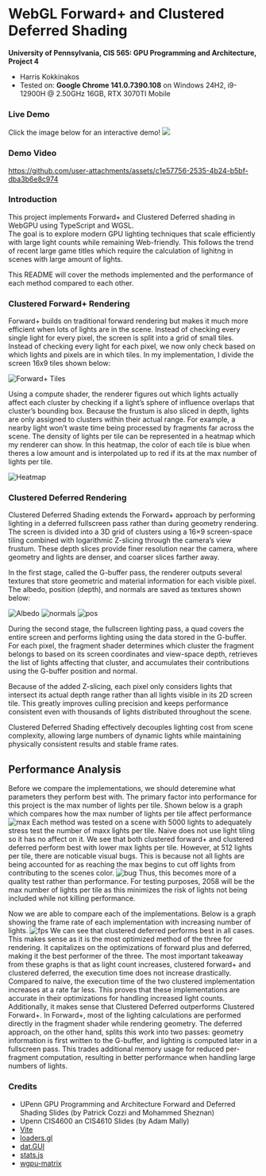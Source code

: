 WebGL Forward+ and Clustered Deferred Shading
======================

**University of Pennsylvania, CIS 565: GPU Programming and Architecture, Project 4**

* Harris Kokkinakos
* Tested on: **Google Chrome 141.0.7390.108** on
  Windows 24H2, i9-12900H @ 2.50GHz 16GB, RTX 3070TI Mobile

### Live Demo
Click the image below for an interactive demo!
[![](img/thumb.png)]([http://TODO.github.io/Project4-WebGPU-Forward-Plus-and-Clustered-Deferred](https://harriskoko.github.io/Project4-WebGPU-Forward-Plus-and-Clustered-Deferred/))

### Demo Video

https://github.com/user-attachments/assets/c1e57756-2535-4b24-b5bf-dba3b6e8c974

### Introduction

This project implements Forward+ and Clustered Deferred shading in WebGPU using TypeScript and WGSL.  
The goal is to explore modern GPU lighting techniques that scale efficiently with large light counts while remaining Web-friendly. This follows the trend of recent large game titles which require the calculation of lighitng in scenes with large amount of lights.

This README will cover the methods implemented and the performance of each method compared to each other. 

### Clustered Forward+ Rendering

Forward+ builds on traditional forward rendering but makes it much more efficient when lots of lights are in the scene. Instead of checking every single light for every pixel, the screen is split into a grid of small tiles. Instead of checking every light for each pixel, we now only check based on which lights and pixels are in which tiles. In my implementation, I divide the screen 16x9 tiles shown below:

![Forward+ Tiles](img/tiles.png)

Using a compute shader, the renderer figures out which lights actually affect each cluster by checking if a light’s sphere of influence overlaps that cluster’s bounding box. Because the frustum is also sliced in depth, lights are only assigned to clusters within their actual range. For example, a nearby light won’t waste time being processed by fragments far across the scene. The density of lights per tile can be represented in a heatmap which my renderer can show. In this heatmap, the color of each tile is blue when theres a low amount and is interpolated up to red if its at the max number of lights per tile.

![Heatmap](img/heatmap.png)

### Clustered Deferred Rendering

Clustered Deferred Shading extends the Forward+ approach by performing lighting in a deferred fullscreen pass rather than during geometry rendering. The screen is divided into a 3D grid of clusters using a 16×9 screen-space tiling combined with logarithmic Z-slicing through the camera’s view frustum. These depth slices provide finer resolution near the camera, where geometry and lights are denser, and coarser slices farther away.

In the first stage, called the G-buffer pass, the renderer outputs several textures that store geometric and material information for each visible pixel. The albedo, position (depth), and normals are saved as textures shown below:

![Albedo](img/albedo.png)
![normals](img/normal.png)
![pos](img/position.png)

During the second stage, the fullscreen lighting pass, a quad covers the entire screen and performs lighting using the data stored in the G-buffer. For each pixel, the fragment shader determines which cluster the fragment belongs to based on its screen coordinates and view-space depth, retrieves the list of lights affecting that cluster, and accumulates their contributions using the G-buffer position and normal.

Because of the added Z-slicing, each pixel only considers lights that intersect its actual depth range rather than all lights visible in its 2D screen tile. This greatly improves culling precision and keeps performance consistent even with thousands of lights distributed throughout the scene.

Clustered Deferred Shading effectively decouples lighting cost from scene complexity, allowing large numbers of dynamic lights while maintaining physically consistent results and stable frame rates.

## Performance Analysis

Before we compare the implementations, we should deteremine what parameters they perform best with. The primary factor into performance for this project is the max number of lights per tile. Shown below is a graph which compares how the max number of lights per tile affect performance
![max](img/lightspertile.png)
Each method was tested on a scene with 5000 lights to adequately stress test the number of maxx lights per tile. Naive does not use light tiling so it has no affect on it. We see that both clustered forward+ and clustered deferred perform best with lower max lights per tile. However, at 512 lights per tile, there are noticable visual bugs. This is because not all lights are being accounted for as reaching the max begins to cut off lights from contributing to the scenes color. 
![bug](img/visualbug.png)
Thus, this becomes more of a quality test rather than performance. For testing purposes, 2058 will be the max number of lights per tile as this minimizes the risk of lights not being included while not killing performance. 

Now we are able to compare each of the implementations. Below is a graph showing the frame rate of each implementation with increasing number of lights. 
![fps](img/lightcount.png)
We can see that clustered deferred performs best in all cases. This makes sense as it is the most optimized method of the three for rendering. It capitalizes on the optimizations of forward plus and deferred, making it the best performer of the three. The most important takeaway from these graphs is that as light count increases, clustered forward+ and clustered deferred, the execution time does not increase drastically. Compared to naive, the execution time of the two clustered implementation increases at a rate far less. This proves that these implementations are accurate in their optimizations for handling increased light counts. Additionally, it makes sense that Clustered Deferred outperforms Clustered Forward+. In Forward+, most of the lighting calculations are performed directly in the fragment shader while rendering geometry. The deferred approach, on the other hand, splits this work into two passes: geometry information is first written to the G-buffer, and lighting is computed later in a fullscreen pass. This trades additional memory usage for reduced per-fragment computation, resulting in better performance when handling large numbers of lights.

### Credits

- UPenn GPU Programming and Architecture Forward and Deferred Shading Slides (by Patrick Cozzi and Mohammed Sheznan)
- Upenn CIS4600 an CIS4610 Slides (by Adam Mally)
- [Vite](https://vitejs.dev/)
- [loaders.gl](https://loaders.gl/)
- [dat.GUI](https://github.com/dataarts/dat.gui)
- [stats.js](https://github.com/mrdoob/stats.js)
- [wgpu-matrix](https://github.com/greggman/wgpu-matrix)
